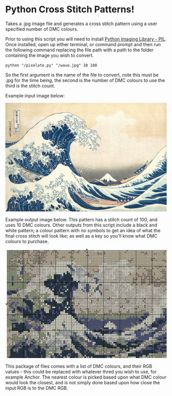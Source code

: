 # Python Cross Stitch Patterns!
Takes a .jpg image file and generates a cross stitch pattern using a user specified number of DMC colours.

Prior to using this script you will need to install [Python Imaging Library - PIL](http://www.pythonware.com/products/pil/). 
Once installed, open up either terminal, or command prompt and then run the following command replacing the file path with a 
path to the folder containing the image you wish to convert.

    python "/pixelate.py" "/wave.jpg" 10 100
    
 So the first argument is the name of the file to convert, note this must be .jpg for the time being, the second is the 
 number of DMC colours to use the third is the stitch count.
 
 Example input image below:
 
 ![Input Image](https://github.com/PaulMakesStuff/Python_Cross_Stitch/blob/master/wave.jpg)
 
Example output image below. This pattern has a stitch count of 100, and uses 10 DMC colours. Other outputs from this script include a black and white pattern; a colour pattern with no symbols to get an idea of what the final cross stitch will look like; as well as a key so you'll know what DMC colours to purchase.

 ![Output Image](https://github.com/PaulMakesStuff/Python_Cross_Stitch/blob/master/col_sym.png)
 
 This package of files comes with a list of DMC colours, and their RGB values - this could be replaced with whatever thred you wish to use, for example Anchor. The nearest colour is picked based upon what DMC colour would look the closest, and is not simply done based upon how close the input RGB is to the DMC RGB.
